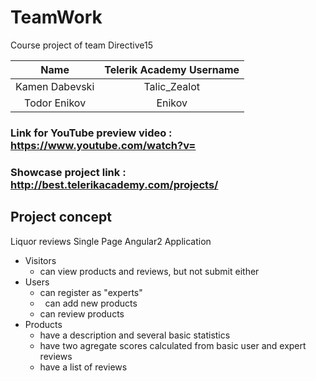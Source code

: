 # TeamWork
Course project of team Directive15

|       Name        |      Telerik Academy Username      |
|:-----------------:|:----------------------------------:|
| Kamen Dabevski    |           Talic_Zealot             |
| Todor Enikov      |           Enikov                   |

### Link for YouTube preview video : https://www.youtube.com/watch?v=

### Showcase project link : http://best.telerikacademy.com/projects/

##  Project concept

Liquor reviews Single Page Angular2 Application

-   Visitors
    - can view products and reviews, but not submit either
-   Users
    -   can register as "experts"
    -   can add new products
    -   can review products
-   Products
    -   have a description and several basic statistics
    -   have two agregate scores calculated from basic user and expert reviews
    -   have a list of reviews